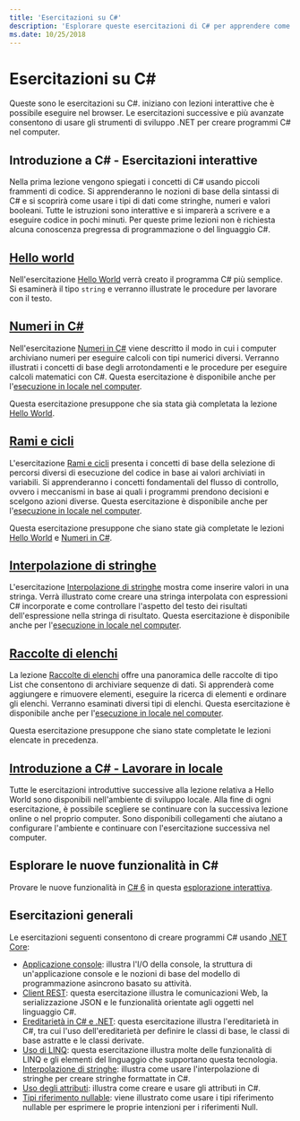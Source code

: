 ```yaml
---
title: 'Esercitazioni su C#'
description: 'Esplorare queste esercitazioni di C# per apprendere come si compilano i programmi in C# e conoscere le funzionalità del linguaggio C#.'
ms.date: 10/25/2018
---
```

# <a name="c-tutorials"></a>Esercitazioni su C#

Queste sono le esercitazioni su C#. iniziano con lezioni interattive che è possibile eseguire nel browser. Le esercitazioni successive e più avanzate consentono di usare gli strumenti di sviluppo .NET per creare programmi C# nel computer.

## <a name="introduction-to-c-interactive-tutorials"></a>Introduzione a C# - Esercitazioni interattive

Nella prima lezione vengono spiegati i concetti di C# usando piccoli frammenti di codice. Si apprenderanno le nozioni di base della sintassi di C# e si scoprirà come usare i tipi di dati come stringhe, numeri e valori booleani. Tutte le istruzioni sono interattive e si imparerà a scrivere e a eseguire codice in pochi minuti. Per queste prime lezioni non è richiesta alcuna conoscenza pregressa di programmazione o del linguaggio C#.

## <a name="hello-worldintro-to-csharphello-worldyml"></a>[Hello world](intro-to-csharp/hello-world.yml)

Nell'esercitazione [Hello World](intro-to-csharp/hello-world.yml) verrà creato il programma C# più semplice. Si esaminerà il tipo `string` e verranno illustrate le procedure per lavorare con il testo.

## <a name="numbers-in-cintro-to-csharpnumbers-in-csharpyml"></a>[Numeri in C#](intro-to-csharp/numbers-in-csharp.yml)

Nell'esercitazione [Numeri in C#](intro-to-csharp/numbers-in-csharp.yml) viene descritto il modo in cui i computer archiviano numeri per eseguire calcoli con tipi numerici diversi. Verranno illustrati i concetti di base degli arrotondamenti e le procedure per eseguire calcoli matematici con C#. Questa esercitazione è disponibile anche per l'[esecuzione in locale nel computer](intro-to-csharp/numbers-in-csharp-local.md).

Questa esercitazione presuppone che sia stata già completata la lezione [Hello World](intro-to-csharp/hello-world.yml).

## <a name="branches-and-loopsintro-to-csharpbranches-and-loopsyml"></a>[Rami e cicli](intro-to-csharp/branches-and-loops.yml)

L'esercitazione [Rami e cicli](intro-to-csharp/branches-and-loops.yml) presenta i concetti di base della selezione di percorsi diversi di esecuzione del codice in base ai valori archiviati in variabili. Si apprenderanno i concetti fondamentali del flusso di controllo, ovvero i meccanismi in base ai quali i programmi prendono decisioni e scelgono azioni diverse. Questa esercitazione è disponibile anche per l'[esecuzione in locale nel computer](intro-to-csharp/branches-and-loops-local.md).

Questa esercitazione presuppone che siano state già completate le lezioni [Hello World](intro-to-csharp/hello-world.yml) e [Numeri in C#](intro-to-csharp/numbers-in-csharp.yml).

## <a name="string-interpolationintro-to-csharpinterpolated-stringsyml"></a>[Interpolazione di stringhe](intro-to-csharp/interpolated-strings.yml)

L'esercitazione [Interpolazione di stringhe](intro-to-csharp/interpolated-strings.yml) mostra come inserire valori in una stringa. Verrà illustrato come creare una stringa interpolata con espressioni C# incorporate e come controllare l'aspetto del testo dei risultati dell'espressione nella stringa di risultato. Questa esercitazione è disponibile anche per l'[esecuzione in locale nel computer](intro-to-csharp/interpolated-strings-local.md).

## <a name="list-collectionintro-to-csharplist-collectionyml"></a>[Raccolte di elenchi](intro-to-csharp/list-collection.yml)

La lezione [Raccolte di elenchi](intro-to-csharp/list-collection.yml) offre una panoramica delle raccolte di tipo List che consentono di archiviare sequenze di dati. Si apprenderà come aggiungere e rimuovere elementi, eseguire la ricerca di elementi e ordinare gli elenchi. Verranno esaminati diversi tipi di elenchi. Questa esercitazione è disponibile anche per l'[esecuzione in locale nel computer](intro-to-csharp/arrays-and-collections.md).

Questa esercitazione presuppone che siano state completate le lezioni elencate in precedenza.

## <a name="introduction-to-c----work-locallyintro-to-csharplocal-environmentmd"></a>[Introduzione a C# - Lavorare in locale](intro-to-csharp/local-environment.md)

Tutte le esercitazioni introduttive successive alla lezione relativa a Hello World sono disponibili nell'ambiente di sviluppo locale. Alla fine di ogni esercitazione, è possibile scegliere se continuare con la successiva lezione online o nel proprio computer. Sono disponibili collegamenti che aiutano a configurare l'ambiente e continuare con l'esercitazione successiva nel computer.

## <a name="explore-new-features-in-c"></a>Esplorare le nuove funzionalità in C\#

Provare le nuove funzionalità in [C# 6](../whats-new/csharp-6.md) in questa [esplorazione interattiva](exploration/csharp-6.yml).

## <a name="general-tutorials"></a>Esercitazioni generali

Le esercitazioni seguenti consentono di creare programmi C# usando [.NET Core](../../core/index.md):

* [Applicazione console](console-teleprompter.md): illustra l'I/O della console, la struttura di un'applicazione console e le nozioni di base del modello di programmazione asincrono basato su attività.
* [Client REST](console-webapiclient.md): questa esercitazione illustra le comunicazioni Web, la serializzazione JSON e le funzionalità orientate agli oggetti nel linguaggio C#.
* [Ereditarietà in C# e .NET](inheritance.md): questa esercitazione illustra l'ereditarietà in C#, tra cui l'uso dell'ereditarietà per definire le classi di base, le classi di base astratte e le classi derivate.
* [Uso di LINQ](working-with-linq.md): questa esercitazione illustra molte delle funzionalità di LINQ e gli elementi del linguaggio che supportano questa tecnologia.
* [Interpolazione di stringhe](string-interpolation.md): illustra come usare l'interpolazione di stringhe per creare stringhe formattate in C#.
* [Uso degli attributi](attributes.md): illustra come creare e usare gli attributi in C#.
* [Tipi riferimento nullable](nullable-reference-types.md): viene illustrato come usare i tipi riferimento nullable per esprimere le proprie intenzioni per i riferimenti Null.
